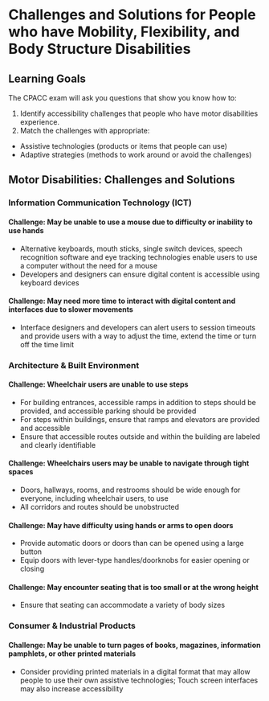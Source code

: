 # Challenges and Solutions for People who have Mobility, Flexibility, and Body Structure Disabilities

## Learning Goals

The CPACC exam will ask you questions that show you know how to:

1. Identify accessibility challenges that people who have motor disabilities experience.
2. Match the challenges with appropriate:
  - Assistive technologies (products or items that people can use)
  - Adaptive strategies (methods to work around or avoid the challenges)

## Motor Disabilities: Challenges and Solutions

### Information Communication Technology (ICT)

#### Challenge: May be unable to use a mouse due to difficulty or inability to use hands

- Alternative keyboards, mouth sticks, single switch devices, speech recognition software and eye tracking technologies enable users to use a computer without the need for a mouse
- Developers and designers can ensure digital content is accessible using keyboard devices

#### Challenge: May need more time to interact with digital content and interfaces due to slower movements

- Interface designers and developers can alert users to session timeouts and provide users with a way to adjust the time, extend the time or turn off the time limit

### Architecture & Built Environment

#### Challenge: Wheelchair users are unable to use steps

- For building entrances, accessible ramps in addition to steps should be provided, and accessible parking should be provided
- For steps within buildings, ensure that ramps and elevators are provided and accessible
- Ensure that accessible routes outside and within the building are labeled and clearly identifiable

#### Challenge: Wheelchairs users may be unable to navigate through tight spaces

- Doors, hallways, rooms, and restrooms should be wide enough for everyone, including wheelchair users, to use
- All corridors and routes should be unobstructed

#### Challenge: May have difficulty using hands or arms to open doors

- Provide automatic doors or doors than can be opened using a large button
- Equip doors with lever-type handles/doorknobs for easier opening or closing

#### Challenge: May encounter seating that is too small or at the wrong height

- Ensure that seating can accommodate a variety of body sizes

### Consumer & Industrial Products

#### Challenge: May be unable to turn pages of books, magazines, information pamphlets, or other printed materials

- Consider providing printed materials in a digital format that may allow people to use their own assistive technologies; Touch screen interfaces may also increase accessibility

